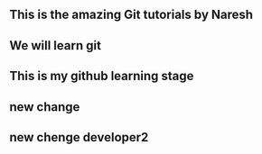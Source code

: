 ## This is the amazing Git tutorials by Naresh
## We will learn git
## This is my github learning stage
## new change 
## new chenge developer2